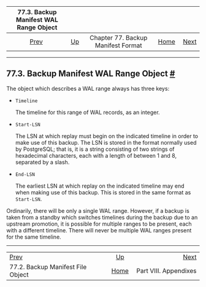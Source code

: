 

|                  77.3. Backup Manifest WAL Range Object                 |                                                                        |                                    |                                                       |                                                  |
| :---------------------------------------------------------------------: | :--------------------------------------------------------------------- | :--------------------------------: | ----------------------------------------------------: | -----------------------------------------------: |
| [Prev](backup-manifest-files.html "77.2. Backup Manifest File Object")  | [Up](backup-manifest-format.html "Chapter 77. Backup Manifest Format") | Chapter 77. Backup Manifest Format | [Home](index.html "PostgreSQL 17devel Documentation") |  [Next](appendixes.html "Part VIII. Appendixes") |

***

## 77.3. Backup Manifest WAL Range Object [#](#BACKUP-MANIFEST-WAL-RANGES)

The object which describes a WAL range always has three keys:

* `Timeline`

    The timeline for this range of WAL records, as an integer.

* `Start-LSN`

    The LSN at which replay must begin on the indicated timeline in order to make use of this backup. The LSN is stored in the format normally used by PostgreSQL; that is, it is a string consisting of two strings of hexadecimal characters, each with a length of between 1 and 8, separated by a slash.

* `End-LSN`

    The earliest LSN at which replay on the indicated timeline may end when making use of this backup. This is stored in the same format as `Start-LSN`.

Ordinarily, there will be only a single WAL range. However, if a backup is taken from a standby which switches timelines during the backup due to an upstream promotion, it is possible for multiple ranges to be present, each with a different timeline. There will never be multiple WAL ranges present for the same timeline.

***

|                                                                         |                                                                        |                                                  |
| :---------------------------------------------------------------------- | :--------------------------------------------------------------------: | -----------------------------------------------: |
| [Prev](backup-manifest-files.html "77.2. Backup Manifest File Object")  | [Up](backup-manifest-format.html "Chapter 77. Backup Manifest Format") |  [Next](appendixes.html "Part VIII. Appendixes") |
| 77.2. Backup Manifest File Object                                       |          [Home](index.html "PostgreSQL 17devel Documentation")         |                            Part VIII. Appendixes |
